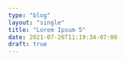 ```yaml
---
type: "blog"
layout: "single"
title: "Lorem Ipsum 5"
date: 2021-07-26T11:19:34-07:00
draft: true
---
```


